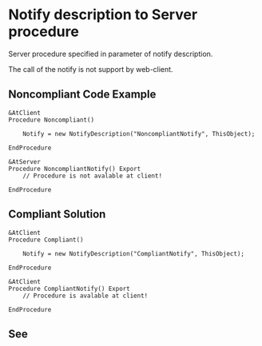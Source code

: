 # Notify description to Server procedure

Server procedure specified in parameter of notify description.

The call of the notify is not support by web-client.

## Noncompliant Code Example

```bsl
&AtClient
Procedure Noncompliant()

	Notify = new NotifyDescription("NoncompliantNotify", ThisObject);
	
EndProcedure

&AtServer
Procedure NoncompliantNotify() Export
	// Procedure is not avalable at client!

EndProcedure
```

## Compliant Solution

```bsl
&AtClient
Procedure Compliant()

	Notify = new NotifyDescription("CompliantNotify", ThisObject);
	
EndProcedure

&AtClient
Procedure CompliantNotify() Export
	// Procedure is avalable at client!
	
EndProcedure
```

## See

